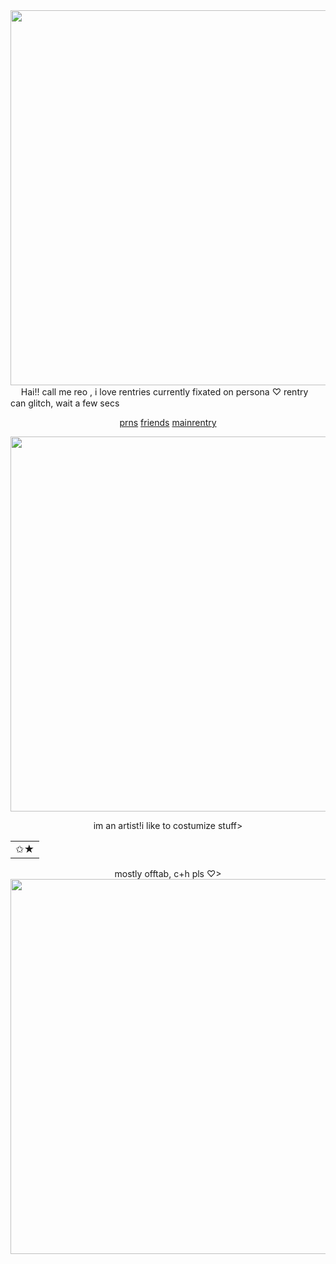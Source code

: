 <img src="https://i.imgur.com/BHy6Vjd.png&=80" width="600">
ㅤ
Hai!! call me reo , i love rentries
currently fixated on persona ♡
rentry can glitch, wait a few secs

[<p align="center"> prns](https://pronouns.cc/@kureomi) [friends](https://rentry.co/lovemailreo) [mainrentry](https://rentry.co/cinnamonp)

<img src="https://i.imgur.com/ELeWurl.png&" width="600">

<p align="center"> im an artist!i like to costumize stuff>
<p align="center" sign my gb plspsl > 

<table><tr><td>✩★</td></tr></table>
<p align="center"> mostly offtab, c+h⁠ pls ♡>


<img src="https://i.imgur.com/qBiejRY.png&=80" width="600">

ㅤ
